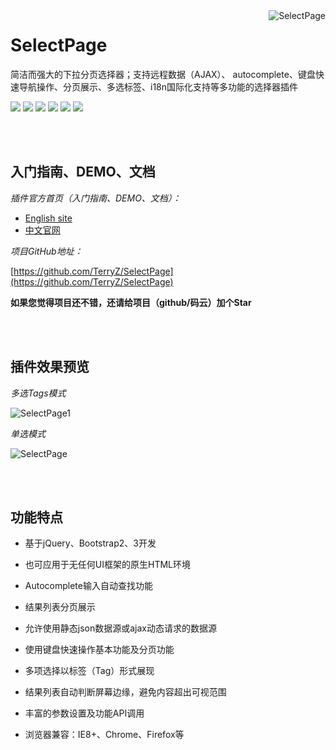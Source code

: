<a href="https://terryz.gitee.io/selectpage/" target="_blank">
    <img src="https://terryz.gitee.io/image/logo/SelectPage.png" alt="SelectPage" align="right" valign="top" >
</a>

# SelectPage

简洁而强大的下拉分页选择器；支持远程数据（AJAX）、 autocomplete、键盘快速导航操作、分页展示、多选标签、i18n国际化支持等多功能的选择器插件

<p>
<a href="https://travis-ci.org/TerryZ/SelectPage"><img src="https://travis-ci.org/TerryZ/SelectPage.svg?branch=master"></a>
<a href="https://www.npmjs.com/package/selectpage"><img src="https://img.shields.io/npm/v/selectpage.svg"></a>
<a href="https://app.fossa.io/projects/git%2Bgithub.com%2FTerryZ%2FSelectPage?ref=badge_shield"><img src="https://app.fossa.io/api/projects/git%2Bgithub.com%2FTerryZ%2FSelectPage.svg?type=shield"></a>    
<a href="https://www.npmjs.com/package/selectpage"><img src="https://img.shields.io/npm/dy/selectpage.svg"></a>
<a href="https://mit-license.org/"><img src="https://img.shields.io/badge/license-MIT-brightgreen.svg"></a>
<a href="https://www.npmjs.com/package/selectpage"><img src="https://img.shields.io/badge/language-javascript%20%2F%20jquery-blue.svg"></a>
</p>




<br><br>

## 入门指南、DEMO、文档

*插件官方首页（入门指南、DEMO、文档）：*

- [English site](https://terryz.github.io/selectpage)
- [中文官网](https://terryz.gitee.io/selectpage)

*项目GitHub地址：*

[https://github.com/TerryZ/SelectPage](https://github.com/TerryZ/SelectPage)

**如果您觉得项目还不错，还请给项目（github/码云）加个Star**

<br><br>

## 插件效果预览

*多选Tags模式*

![SelectPage1](https://terryz.gitee.io/image/SelectPage1.png "SelectPage")

*单选模式*

![SelectPage](https://terryz.gitee.io/image/SelectPage.png "SelectPage")

<br><br>

## 功能特点


* 基于jQuery、Bootstrap2、3开发

* 也可应用于无任何UI框架的原生HTML环境

* Autocomplete输入自动查找功能

* 结果列表分页展示

* 允许使用静态json数据源或ajax动态请求的数据源

* 使用键盘快速操作基本功能及分页功能

* 多项选择以标签（Tag）形式展现

* 结果列表自动判断屏幕边缘，避免内容超出可视范围

* 丰富的参数设置及功能API调用

* 浏览器兼容：IE8+、Chrome、Firefox等





